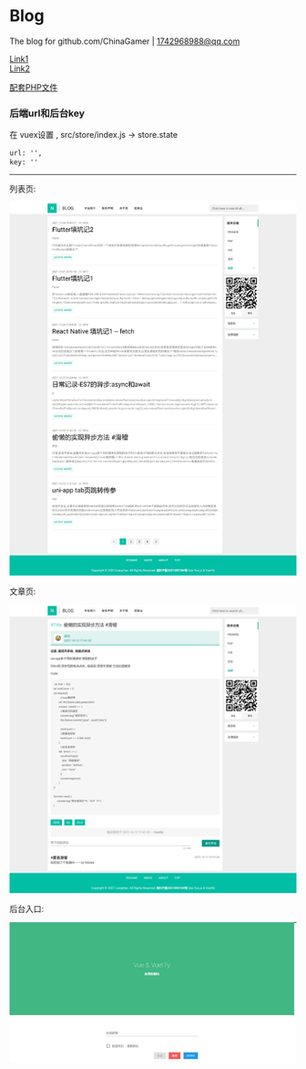 # Blog
The blog for github.com/ChinaGamer | 1742968988@qq.com

[Link1](https://nano71.com/blog)  
[Link2](https://nano71.com/blog)

[配套PHP文件](https://nano71.com/blog_php.txt)

### 后端url和后台key

在 vuex设置 , src/store/index.js -> store.state

```
url: '', 
key: ''
```

---
列表页:  


![image](https://github.com/ChinaGamer/Images/blob/master/blog/a.jpeg)  
  
  
文章页:  


![image](https://github.com/ChinaGamer/Images/blob/master/blog/c.jpeg)  
  
  
后台入口:


![image](https://github.com/ChinaGamer/Images/blob/master/blog/b.jpeg)
